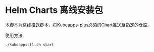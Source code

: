# Helm Charts 离线安装包

本脚本为离线推送脚本，将Kubeapps-plus必须的Chart推送至指定的仓库。

使用方法:

```
./kubeappsctl.sh start
```